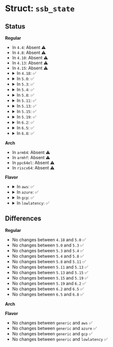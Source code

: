 # Struct: <code>ssb_state</code>

## Status
<b>Regular</b>
<ul>
<li>
In <code>4.4</code>: Absent ⚠️
</li>
<li>
In <code>4.8</code>: Absent ⚠️
</li>
<li>
In <code>4.10</code>: Absent ⚠️
</li>
<li>
In <code>4.13</code>: Absent ⚠️
</li>
<li>
In <code>4.15</code>: Absent ⚠️
</li>
<li>
<details>
<summary>In <code>4.18</code>: ✅</summary>

```c
struct ssb_state {
    struct ssb_state *shared_state;
    raw_spinlock_t lock;
    unsigned int disable_state;
    long unsigned int local_state;
};
```
</details>
</li>
<li>
<details>
<summary>In <code>5.0</code>: ✅</summary>

```c
struct ssb_state {
    struct ssb_state *shared_state;
    raw_spinlock_t lock;
    unsigned int disable_state;
    long unsigned int local_state;
};
```
</details>
</li>
<li>
<details>
<summary>In <code>5.3</code>: ✅</summary>

```c
struct ssb_state {
    struct ssb_state *shared_state;
    raw_spinlock_t lock;
    unsigned int disable_state;
    long unsigned int local_state;
};
```
</details>
</li>
<li>
<details>
<summary>In <code>5.4</code>: ✅</summary>

```c
struct ssb_state {
    struct ssb_state *shared_state;
    raw_spinlock_t lock;
    unsigned int disable_state;
    long unsigned int local_state;
};
```
</details>
</li>
<li>
<details>
<summary>In <code>5.8</code>: ✅</summary>

```c
struct ssb_state {
    struct ssb_state *shared_state;
    raw_spinlock_t lock;
    unsigned int disable_state;
    long unsigned int local_state;
};
```
</details>
</li>
<li>
<details>
<summary>In <code>5.11</code>: ✅</summary>

```c
struct ssb_state {
    struct ssb_state *shared_state;
    raw_spinlock_t lock;
    unsigned int disable_state;
    long unsigned int local_state;
};
```
</details>
</li>
<li>
<details>
<summary>In <code>5.13</code>: ✅</summary>

```c
struct ssb_state {
    struct ssb_state *shared_state;
    raw_spinlock_t lock;
    unsigned int disable_state;
    long unsigned int local_state;
};
```
</details>
</li>
<li>
<details>
<summary>In <code>5.15</code>: ✅</summary>

```c
struct ssb_state {
    struct ssb_state *shared_state;
    raw_spinlock_t lock;
    unsigned int disable_state;
    long unsigned int local_state;
};
```
</details>
</li>
<li>
<details>
<summary>In <code>5.19</code>: ✅</summary>

```c
struct ssb_state {
    struct ssb_state *shared_state;
    raw_spinlock_t lock;
    unsigned int disable_state;
    long unsigned int local_state;
};
```
</details>
</li>
<li>
<details>
<summary>In <code>6.2</code>: ✅</summary>

```c
struct ssb_state {
    struct ssb_state *shared_state;
    raw_spinlock_t lock;
    unsigned int disable_state;
    long unsigned int local_state;
};
```
</details>
</li>
<li>
<details>
<summary>In <code>6.5</code>: ✅</summary>

```c
struct ssb_state {
    struct ssb_state *shared_state;
    raw_spinlock_t lock;
    unsigned int disable_state;
    long unsigned int local_state;
};
```
</details>
</li>
<li>
<details>
<summary>In <code>6.8</code>: ✅</summary>

```c
struct ssb_state {
    struct ssb_state *shared_state;
    raw_spinlock_t lock;
    unsigned int disable_state;
    long unsigned int local_state;
};
```
</details>
</li>
</ul>
<b>Arch</b>
<ul>
<li>
In <code>arm64</code>: Absent ⚠️
</li>
<li>
In <code>armhf</code>: Absent ⚠️
</li>
<li>
In <code>ppc64el</code>: Absent ⚠️
</li>
<li>
In <code>riscv64</code>: Absent ⚠️
</li>
</ul>
<b>Flavor</b>
<ul>
<li>
<details>
<summary>In <code>aws</code>: ✅</summary>

```c
struct ssb_state {
    struct ssb_state *shared_state;
    raw_spinlock_t lock;
    unsigned int disable_state;
    long unsigned int local_state;
};
```
</details>
</li>
<li>
<details>
<summary>In <code>azure</code>: ✅</summary>

```c
struct ssb_state {
    struct ssb_state *shared_state;
    raw_spinlock_t lock;
    unsigned int disable_state;
    long unsigned int local_state;
};
```
</details>
</li>
<li>
<details>
<summary>In <code>gcp</code>: ✅</summary>

```c
struct ssb_state {
    struct ssb_state *shared_state;
    raw_spinlock_t lock;
    unsigned int disable_state;
    long unsigned int local_state;
};
```
</details>
</li>
<li>
<details>
<summary>In <code>lowlatency</code>: ✅</summary>

```c
struct ssb_state {
    struct ssb_state *shared_state;
    raw_spinlock_t lock;
    unsigned int disable_state;
    long unsigned int local_state;
};
```
</details>
</li>
</ul>

## Differences
<b>Regular</b>
<ul>
<li>
No changes between <code>4.18</code> and <code>5.0</code> ✅
</li>
<li>
No changes between <code>5.0</code> and <code>5.3</code> ✅
</li>
<li>
No changes between <code>5.3</code> and <code>5.4</code> ✅
</li>
<li>
No changes between <code>5.4</code> and <code>5.8</code> ✅
</li>
<li>
No changes between <code>5.8</code> and <code>5.11</code> ✅
</li>
<li>
No changes between <code>5.11</code> and <code>5.13</code> ✅
</li>
<li>
No changes between <code>5.13</code> and <code>5.15</code> ✅
</li>
<li>
No changes between <code>5.15</code> and <code>5.19</code> ✅
</li>
<li>
No changes between <code>5.19</code> and <code>6.2</code> ✅
</li>
<li>
No changes between <code>6.2</code> and <code>6.5</code> ✅
</li>
<li>
No changes between <code>6.5</code> and <code>6.8</code> ✅
</li>
</ul>
<b>Arch</b>
<ul>
</ul>
<b>Flavor</b>
<ul>
<li>
No changes between <code>generic</code> and <code>aws</code> ✅
</li>
<li>
No changes between <code>generic</code> and <code>azure</code> ✅
</li>
<li>
No changes between <code>generic</code> and <code>gcp</code> ✅
</li>
<li>
No changes between <code>generic</code> and <code>lowlatency</code> ✅
</li>
</ul>

